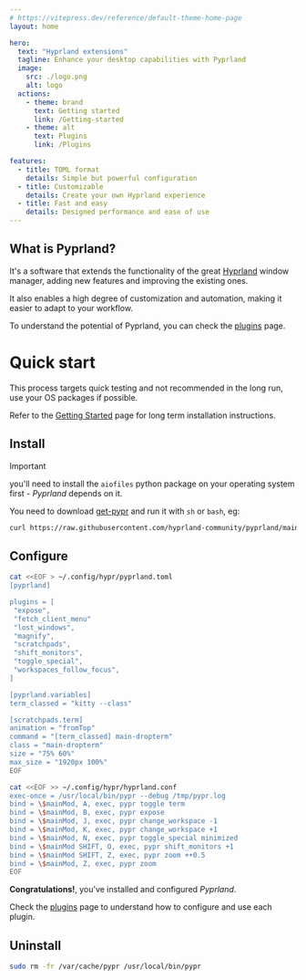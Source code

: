 ```yaml
---
# https://vitepress.dev/reference/default-theme-home-page
layout: home

hero:
  text: "Hyprland extensions"
  tagline: Enhance your desktop capabilities with Pyprland
  image:
    src: ./logo.png
    alt: logo
  actions:
    - theme: brand
      text: Getting started
      link: /Getting-started
    - theme: alt
      text: Plugins
      link: /Plugins

features:
  - title: TOML format
    details: Simple but powerful configuration
  - title: Customizable
    details: Create your own Hyprland experience
  - title: Fast and easy
    details: Designed performance and ease of use
---
```


## What is Pyprland?

It's a software that extends the functionality of the great [Hyprland](https://hyprland.org/) window manager, adding new features and improving the existing ones.

It also enables a high degree of customization and automation, making it easier to adapt to your workflow.

To understand the potential of Pyprland, you can check the [plugins](/Plugins) page.

# Quick start

This process targets quick testing and not recommended in the long run, use your OS packages if possible.

Refer to the [Getting Started](/Getting-started) page for long term installation instructions.

## Install

> [!important]
> you'll need to install the `aiofiles` python package on your operating system first - _Pyprland_ depends on it.

You need to download [get-pypr](https://raw.githubusercontent.com/hyprland-community/pyprland/main/scripts/get-pypr) and run it with `sh` or `bash`, eg:

 ```sh
 curl https://raw.githubusercontent.com/hyprland-community/pyprland/main/scripts/get-pypr | sh
 ```

## Configure

 ```sh
cat <<EOF > ~/.config/hypr/pyprland.toml
[pyprland]

plugins = [
  "expose",
  "fetch_client_menu"
  "lost_windows",
  "magnify",
  "scratchpads",
  "shift_monitors",
  "toggle_special",
  "workspaces_follow_focus",
]

[pyprland.variables]
term_classed = "kitty --class"

[scratchpads.term]
animation = "fromTop"
command = "[term_classed] main-dropterm"
class = "main-dropterm"
size = "75% 60%"
max_size = "1920px 100%"
EOF

cat <<EOF >> ~/.config/hypr/hyprland.conf
exec-once = /usr/local/bin/pypr --debug /tmp/pypr.log
bind = \$mainMod, A, exec, pypr toggle term
bind = \$mainMod, B, exec, pypr expose
bind = \$mainMod, J, exec, pypr change_workspace -1
bind = \$mainMod, K, exec, pypr change_workspace +1
bind = \$mainMod, N, exec, pypr toggle_special minimized
bind = \$mainMod SHIFT, O, exec, pypr shift_monitors +1
bind = \$mainMod SHIFT, Z, exec, pypr zoom ++0.5
bind = \$mainMod, Z, exec, pypr zoom
EOF
```

**Congratulations!**, you've installed and configured _Pyprland_.

Check the [plugins](/Plugins) page to understand how to configure and use each plugin.

## Uninstall

 ```sh
 sudo rm -fr /var/cache/pypr /usr/local/bin/pypr
 ```


